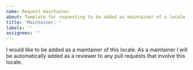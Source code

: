 ```yaml
---
name: Request maintainer
about: Template for requesting to be added as maintainer of a locale
title: 'Maintainer: '
labels: ''
assignees: ''
---
```


I would like to be added as a maintainer of this locale. As a maintainer I will be automatically added as a reviewer to any pull requests that involve this locale.
